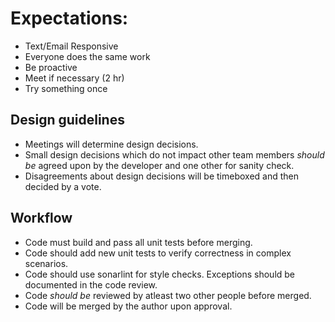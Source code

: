 # Expectations:
- Text/Email Responsive
- Everyone does the same work
- Be proactive
- Meet if necessary (2 hr)
- Try something once

## Design guidelines
- Meetings will determine design decisions.
- Small design decisions which do not impact other team members *should be* agreed upon by the developer and one other for sanity check.
- Disagreements about design decisions will be timeboxed and then decided by a vote.
## Workflow
- Code must build and pass all unit tests before merging.
- Code should add new unit tests to verify correctness in complex scenarios.
- Code should use sonarlint for style checks. Exceptions should be documented in the code review.
- Code *should be* reviewed by atleast two other people before merged.
- Code will be merged by the author upon approval.